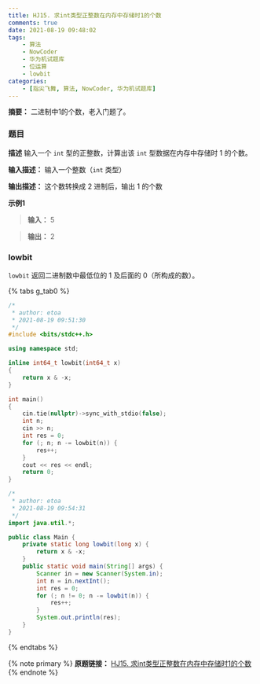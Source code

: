 ```yaml
---
title: HJ15. 求int类型正整数在内存中存储时1的个数
comments: true
date: 2021-08-19 09:48:02
tags:
    - 算法
    - NowCoder
    - 华为机试题库
    - 位运算
    - lowbit
categories:
    - [指尖飞舞, 算法, NowCoder, 华为机试题库]
---
```

__摘要：__
二进制中1的个数，老入门题了。
<!-- more -->

### 题目

__描述__
输入一个 `int` 型的正整数，计算出该 `int` 型数据在内存中存储时 $1$ 的个数。

__输入描述：__
 输入一个整数（`int` 类型）

__输出描述：__
 这个数转换成 $2$ 进制后，输出 $1$ 的个数

__示例1__
> __输入：__
5

> __输出：__
2

### lowbit
`lowbit` 返回二进制数中最低位的 $1$ 及后面的 $0$（所构成的数）。

{% tabs g_tab0 %}
<!-- tab C++ -->
```c++
/*
 * author: etoa
 * 2021-08-19 09:51:30
 */
#include <bits/stdc++.h>

using namespace std;

inline int64_t lowbit(int64_t x) 
{
    return x & -x;
}

int main()
{
    cin.tie(nullptr)->sync_with_stdio(false);
    int n;
    cin >> n;
    int res = 0;
    for (; n; n -= lowbit(n)) {
        res++;
    }
    cout << res << endl;
    return 0;
}
```
<!-- endtab -->

<!-- tab Java -->
```java
/* 
 * author: etoa
 * 2021-08-19 09:54:31
 */
import java.util.*;

public class Main {
    private static long lowbit(long x) {
        return x & -x;
    }
    public static void main(String[] args) {
        Scanner in = new Scanner(System.in);
        int n = in.nextInt();
        int res = 0;
        for (; n != 0; n -= lowbit(n)) {
            res++;
        }
        System.out.println(res);
    }
}
```
<!-- endtab -->
{% endtabs %}

{% note primary %}
__原题链接：__ [HJ15. 求int类型正整数在内存中存储时1的个数](https://www.nowcoder.com/practice/440f16e490a0404786865e99c6ad91c9?tpId=37&&tqId=21238&rp=1&ru=/ta/huawei&qru=/ta/huawei/question-ranking)
{% endnote %}